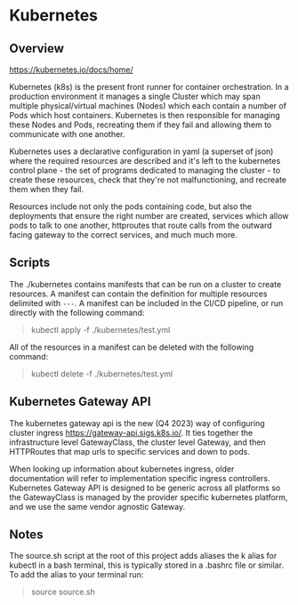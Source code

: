 # Kubernetes

## Overview

<https://kubernetes.io/docs/home/>

Kubernetes (k8s) is the present front runner for container orchestration. In a production environment it manages a single Cluster which may span multiple physical/virtual machines (Nodes) which each contain a number of Pods which host containers. Kubernetes is then responsible for managing these Nodes and Pods, recreating them if they fail and allowing them to communicate with one another.

Kubernetes uses a declarative configuration in yaml (a superset of json) where the required resources are described and it's left to the kubernetes control plane - the set of programs dedicated to managing the cluster - to create these resources, check that they're not malfunctioning, and recreate them when they fail.

Resources include not only the pods containing code, but also the deployments that ensure the right number are created, services which allow pods to talk to one another, httproutes that route calls from the outward facing gateway to the correct services, and much much more.

## Scripts

The ./kubernetes contains manifests that can be run on a cluster to create resources. A manifest can contain the definition for multiple resources delimited with `---`. A manifest can be included in the CI/CD pipeline, or run directly with the following command:

> kubectl apply -f ./kubernetes/test.yml

All of the resources in a manifest can be deleted with the following command:

> kubectl delete -f ./kubernetes/test.yml

## Kubernetes Gateway API

The kubernetes gateway api is the new (Q4 2023) way of configuring cluster ingress <https://gateway-api.sigs.k8s.io/>. It ties together the infrastructure level GatewayClass, the cluster level Gateway, and then HTTPRoutes that map urls to specific services and down to pods.

When looking up information about kubernetes ingress, older documentation will refer to implementation specific ingress controllers. Kubernetes Gateway API is designed to be generic across all platforms so the GatewayClass is managed by the provider specific kubernetes platform, and we use the same vendor agnostic Gateway.

## Notes

The source.sh script at the root of this project adds aliases the k alias for kubectl in a bash terminal, this is typically stored in a .bashrc file or similar. To add the alias to your terminal run:

> source source.sh